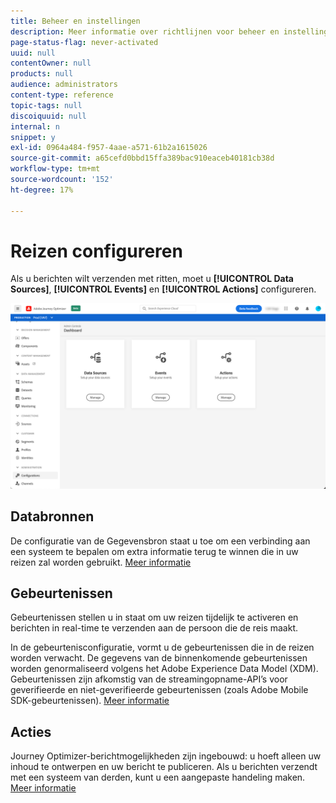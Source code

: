 ```yaml
---
title: Beheer en instellingen
description: Meer informatie over richtlijnen voor beheer en instellingen
page-status-flag: never-activated
uuid: null
contentOwner: null
products: null
audience: administrators
content-type: reference
topic-tags: null
discoiquuid: null
internal: n
snippet: y
exl-id: 0964a484-f957-4aae-a571-61b2a1615026
source-git-commit: a65cefd0bbd15ffa389bac910eaceb40181cb38d
workflow-type: tm+mt
source-wordcount: '152'
ht-degree: 17%

---
```


# Reizen configureren

Als u berichten wilt verzenden met ritten, moet u **[!UICONTROL Data Sources]**, **[!UICONTROL Events]** en **[!UICONTROL Actions]** configureren.

![](../assets/admin-menu.png)

## Databronnen

De configuratie van de Gegevensbron staat u toe om een verbinding aan een systeem te bepalen om extra informatie terug te winnen die in uw reizen zal worden gebruikt. [Meer informatie](../../using/datasource/about-data-sources.md)

## Gebeurtenissen

Gebeurtenissen stellen u in staat om uw reizen tijdelijk te activeren en berichten in real-time te verzenden aan de persoon die de reis maakt.

In de gebeurtenisconfiguratie, vormt u de gebeurtenissen die in de reizen worden verwacht. De gegevens van de binnenkomende gebeurtenissen worden genormaliseerd volgens het Adobe Experience Data Model (XDM). Gebeurtenissen zijn afkomstig van de streamingopname-API’s voor geverifieerde en niet-geverifieerde gebeurtenissen (zoals Adobe Mobile SDK-gebeurtenissen). [Meer informatie](../../using/event/about-events.md)

## Acties

Journey Optimizer-berichtmogelijkheden zijn ingebouwd: u hoeft alleen uw inhoud te ontwerpen en uw bericht te publiceren. Als u berichten verzendt met een systeem van derden, kunt u een aangepaste handeling maken. [Meer informatie](../../using/action/action.md)
